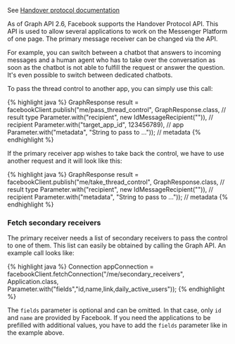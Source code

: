 See <a target="_blank" href="https://developers.facebook.com/docs/messenger-platform/reference/handover-protocol" class="badge badge-primary">Handover protocol documentation</a>

As of Graph API 2.6, Facebook supports the Handover Protocol API. This API is used to allow several applications to
work on the Messenger Platform of one page. The primary message receiver can be changed via the API. 

For example, you can switch between a chatbot that answers to incoming messages and a human agent who has to take over the conversation as soon as the chatbot is not able to fulfill the request or answer the question. It's even possible to switch between dedicated chatbots.

To pass the thread control to another app, you can simply use this call:

{% highlight java %}
GraphResponse result = 
   facebookClient.publish("me/pass_thread_control", 
   GraphResponse.class, // result type
   Parameter.with("recipient", new IdMessageRecipient("<PSID>")),  // recipient
   Parameter.with("target_app_id", 123456789), // app
   Parameter.with("metadata", "String to pass to ...")); // metadata
{% endhighlight %}

If the primary receiver app wishes to take back the control, we have to use another request and it will look like this:

{% highlight java %}
GraphResponse result = 
   facebookClient.publish("me/take_thread_control", 
   GraphResponse.class, // result type
   Parameter.with("recipient", new IdMessageRecipient("<PSID>")),  // recipient
   Parameter.with("metadata", "String to pass to ...")); // metadata
{% endhighlight %}

### Fetch secondary receivers
The primary receiver needs a list of secondary receivers to pass the control to one of them. This list can easily be obtained by calling the Graph API. An example call looks like:

{% highlight java %}
Connection<Application> appConnection = 
	facebookClient.fetchConnection("/me/secondary_receivers", Application.class, Parameter.with("fields","id,name,link,daily_active_users"));
{% endhighlight %}

The `fields` parameter is optional and can be omitted. In that case, only `id` and `name` are provided by Facebook. If you need the applications to be prefilled with additional values, you have to add the `fields` parameter like in the example above. 